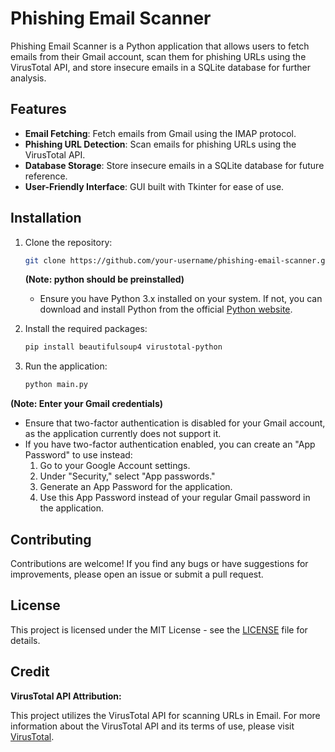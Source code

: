 # Phishing Email Scanner

Phishing Email Scanner is a Python application that allows users to fetch emails from their Gmail account, scan them for phishing URLs using the VirusTotal API, and store insecure emails in a SQLite database for further analysis.

## Features

- **Email Fetching**: Fetch emails from Gmail using the IMAP protocol.
- **Phishing URL Detection**: Scan emails for phishing URLs using the VirusTotal API.
- **Database Storage**: Store insecure emails in a SQLite database for future reference.
- **User-Friendly Interface**: GUI built with Tkinter for ease of use.

## Installation

1. Clone the repository:

    ```bash
    git clone https://github.com/your-username/phishing-email-scanner.git
    ```
    
    **(Note: python should be preinstalled)**
   - Ensure you have Python 3.x installed on your system. If not, you can download and install Python from the official [Python website](https://www.python.org/downloads/).
     

2. Install the required packages:

    ```bash
    pip install beautifulsoup4 virustotal-python 
    ```

3. Run the application:

    ```bash
    python main.py
    ```
**(Note: Enter your Gmail credentials)**
   - Ensure that two-factor authentication is disabled for your Gmail account, as the application currently does not support it.
   - If you have two-factor authentication enabled, you can create an "App Password" to use instead:
     1. Go to your Google Account settings.
     2. Under "Security," select "App passwords."
     3. Generate an App Password for the application.
     4. Use this App Password instead of your regular Gmail password in the application.
        
## Contributing

Contributions are welcome! If you find any bugs or have suggestions for improvements, please open an issue or submit a pull request.

## License

This project is licensed under the MIT License - see the [LICENSE](LICENSE) file for details.

## Credit
**VirusTotal API Attribution:**

This project utilizes the VirusTotal API for scanning URLs in Email. For more information about the VirusTotal API and its terms of use, please visit [VirusTotal](https://www.virustotal.com/).

